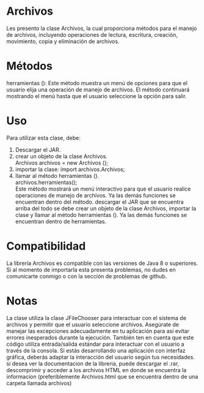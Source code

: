 # Archivos
Les presento la clase Archivos, la cual proporciona métodos para el manejo de archivos, incluyendo operaciones de lectura, escritura, creación, movimiento, copia y eliminación de archivos.

# Métodos
herramientas ():
Este método muestra un menú de opciones para que el usuario elija una operación de manejo de archivos. El método continuará mostrando el menú hasta que el usuario seleccione la opción para salir.

# Uso
Para utilizar esta clase, debe:
1.	Descargar el JAR.
2.	crear un objeto de la clase Archivos.  
     Archivos archivos = new Archivos ();
4.	importar la clase:
 import archivos.Archivos;
5.	llamar al método herramientas ().   
     archivos.herramientas();        
Este método mostrará un menú interactivo para que el usuario realice operaciones de manejo de archivos. Ya las demás funciones se encuentran dentro del método.
 descargar el JAR que se encuentra arriba del todo se debe crear un objeto de la clase Archivos, importar la clase y llamar al método herramientas (). Ya las demás funciones se encuentran dentro de herramientas.

# Compatibilidad
La librería Archivos es compatible con las versiones de Java 8 o superiores. 
Si al momento de importarla esta presenta problemas, no dudes en comunicarte conmigo o con la sección de problemas de github.

# Notas
La clase utiliza la clase JFileChooser para interactuar con el sistema de archivos y permitir que el usuario seleccione archivos. Asegúrate de manejar las excepciones adecuadamente en tu aplicación para así evitar errores inesperados durante la ejecución.
También ten en cuenta que este código utiliza entrada/salida estándar para interactuar con el usuario a través de la consola. Si estás desarrollando una aplicación con interfaz gráfica, deberás adaptar la interacción del usuario según tus necesidades. 
si desea ver la documentacion de la libreria, puede descargar el .rar, descomprimir y acceder a los archivos HTML en donde se encuentra la informacion (preferiblemente Archivos.html que se encuentra dentro de una carpeta llamada archivos)


